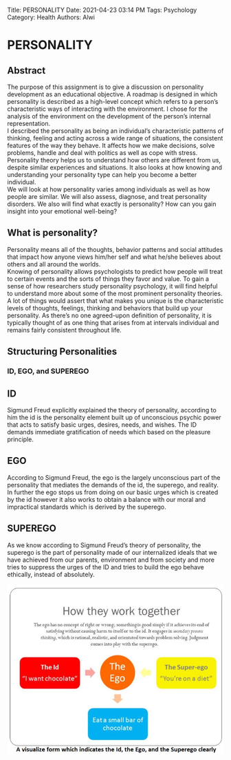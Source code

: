 Title: PERSONALITY
Date: 2021-04-23 03:14 PM
Tags: Psychology
Category: Health
Authors: Alwi

# PERSONALITY

## Abstract
The purpose of this assignment is to give a discussion on personality development as an educational objective. A roadmap is designed in which personality is described as a high-level concept which refers to a person’s characteristic ways of interacting with the environment. I chose for the analysis of the environment on the development of the person’s internal representation. <br>
I described the personality as being an individual’s characteristic patterns of thinking, feeling and acting across a wide range of situations, the consistent features of the way they behave. It affects how we make decisions, solve problems, handle and deal with politics as well as cope with stress. Personality theory helps us to understand how others are different from us, despite similar experiences and situations. It also looks at how knowing and understanding your personality type can help you become a better individual.  <br>
We will look at how personality varies among individuals as well as how people are similar. We will also assess, diagnose, and treat personality disorders. We also will find what exactly is personality? How can you gain insight into your emotional well-being?

## What is personality?
Personality means all of the thoughts, behavior patterns and social attitudes that impact how anyone views him/her self and what he/she believes about others and all around the worlds. <br>
Knowing of personality allows psychologists to predict how people will treat to certain events and the sorts of things they favor and value. To gain a sense of how researchers study personality psychology, it will find helpful to understand more about some of the most prominent personality theories. <br>
A lot of things would assert that what makes you unique is the characteristic levels of thoughts, feelings, thinking and behaviors that build up your personality. As there’s no one agreed-upon definition of personality, it is typically thought of as one thing that arises from at intervals individual and remains fairly consistent throughout life.


## Structuring Personalities
### ID, EGO, and SUPEREGO

## ID
Sigmund Freud explicitly explained the theory of personality, according to him the id is the personality element built up of unconscious psychic power that acts to satisfy basic urges, desires, needs, and wishes. The ID demands immediate gratification of needs which based on the pleasure principle.

## EGO
According to Sigmund Freud, the ego is the largely unconscious part of the personality that mediates the demands of the id, the superego, and reality. In further the ego stops us from doing on our basic urges which is created by the id however it also works to obtain a balance with our moral and impractical standards which is derived by the superego.

## SUPEREGO
As we know according to Sigmund Freud’s theory of personality, the superego is the part of personality made of our internalized ideals that we have achieved from our parents, environment and from society and more tries to suppress the urges of the ID and tries to build the ego behave ethically, instead of absolutely.


![Psychology](images/Psy-1.1.JPG "Psychology-1")
